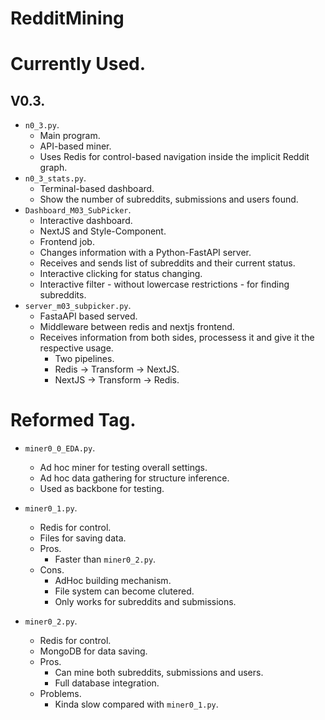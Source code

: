 # RedditMining

# Currently Used.
## V0.3.
- `n0_3.py`.
  - Main program.
  - API-based miner.
  - Uses Redis for control-based navigation inside the implicit Reddit graph.
- `n0_3_stats.py`.
  - Terminal-based dashboard.
  - Show the number of subreddits, submissions and users found.
- `Dashboard_M03_SubPicker`.
  - Interactive dashboard.
  - NextJS and Style-Component.
  - Frontend job.
  - Changes information with a Python-FastAPI server.
  - Receives and sends list of subreddits and their current status.
  - Interactive clicking for status changing.
  - Interactive filter - without lowercase restrictions - for finding subreddits.
- `server_m03_subpicker.py`.
  - FastaAPI based served.
  - Middleware between redis and nextjs frontend.
  - Receives information from both sides, processess it and give it the respective usage.
    - Two pipelines.
    - Redis -> Transform -> NextJS.
    - NextJS -> Transform -> Redis.

# Reformed Tag.
- `miner0_0_EDA.py`.
  - Ad hoc miner for testing overall settings.
  - Ad hoc data gathering for structure inference.
  - Used as backbone for testing.

- `miner0_1.py`.
  - Redis for control.
  - Files for saving data.
  - Pros.
    - Faster than `miner0_2.py`.
  - Cons.
    - AdHoc building mechanism.
    - File system can become clutered.
    - Only works for subreddits and submissions.

- `miner0_2.py`.
  - Redis for control.
  - MongoDB for data saving.
  - Pros.
    - Can mine both subreddits, submissions and users.
    - Full database integration.
  - Problems.
    - Kinda slow compared with `miner0_1.py`.